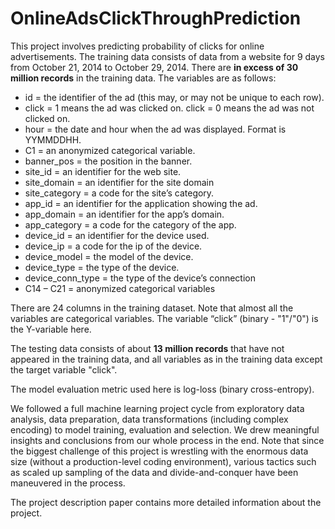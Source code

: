 # OnlineAdsClickThroughPrediction

This project involves predicting probability of clicks for online advertisements. The training data consists of data from a website for 9 days from October 21, 2014 to October 29, 2014. There are **in excess of 30 million records** in the training data. The variables are as follows:
- id = the identifier of the ad (this may, or may not be unique to each row).
- click = 1 means the ad was clicked on. click = 0 means the ad was not clicked on.
- hour = the date and hour when the ad was displayed. Format is YYMMDDHH.
- C1 = an anonymized categorical variable.
- banner_pos = the position in the banner.
- site_id = an identifier for the web site.
- site_domain = an identifier for the site domain
- site_category = a code for the site’s category.
- app_id = an identifier for the application showing the ad.
- app_domain = an identifier for the app’s domain.
- app_category = a code for the category of the app.
- device_id = an identifier for the device used.
- device_ip = a code for the ip of the device.
- device_model = the model of the device.
- device_type = the type of the device.
- device_conn_type = the type of the device’s connection
- C14 – C21 = anonymized categorical variables

There are 24 columns in the training dataset. Note that almost all the variables are categorical variables. The variable “click” (binary - "1"/"0") is the Y-variable here.

The testing data consists of about **13 million records** that have not appeared in the training data, and all variables as in the training data except the target variable "click".

The model evaluation metric used here is log-loss (binary cross-entropy).

We followed a full machine learning project cycle from exploratory data analysis, data preparation, data transformations (including complex encoding) to model training, evaluation and selection. We drew meaningful insights and conclusions from our whole process in the end. Note that since the biggest challenge of this project is wrestling with the enormous data size (without a production-level coding environment), various tactics such as scaled up sampling of the data and divide-and-conquer have been maneuvered in the process.

The project description paper contains more detailed information about the project.
